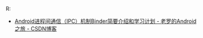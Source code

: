 R:
* [Android进程间通信（IPC）机制Binder简要介绍和学习计划 - 老罗的Android之旅 - CSDN博客](https://blog.csdn.net/Luoshengyang/article/details/6618363)